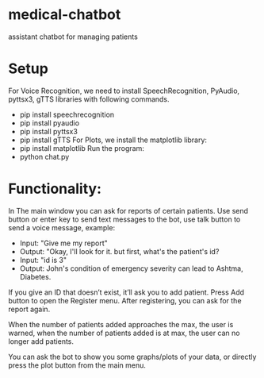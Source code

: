 # medical-chatbot
assistant chatbot for managing patients

# Setup
For Voice Recognition, we need to install SpeechRecognition,
PyAudio, pyttsx3, gTTS libraries with following commands.
- pip install speechrecognition
- pip install pyaudio
- pip install pyttsx3
- pip install gTTS
For Plots, we install the matplotlib library:
- pip install matplotlib
Run the program:
- python chat.py

# Functionality:
In The main window you can ask for reports of certain patients. Use send button or enter key to send text messages to the bot, use talk button to send
a voice message, example:
- Input: "Give me my report" 
- Output: "Okay, I'll look for it. but first, what's the patient's id? 
- Input: "id is 3"
- Output: John's condition of emergency severity can lead to Ashtma, Diabetes.

If you give an ID that doesn’t exist, it’ll ask you to add patient. Press Add button to open the Register menu. After registering, you can ask for the report again. 

When the number of patients added approaches the max, the user is warned, when the number of patients added is at max, the user can no longer add patients.

You can ask the bot to show you some graphs/plots of your data, or directly press the plot button from the main menu.


